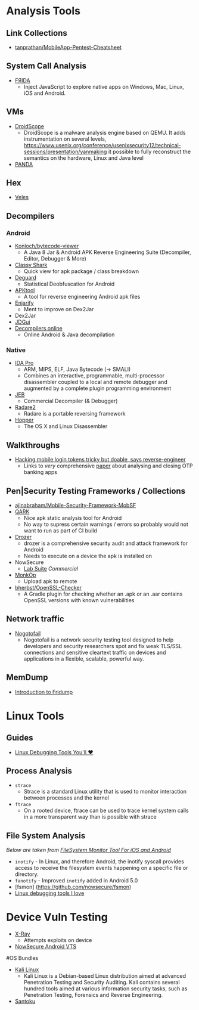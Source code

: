 

# Analysis Tools

## Link Collections

- [tanprathan/MobileApp-Pentest-Cheatsheet](https://github.com/tanprathan/MobileApp-Pentest-Cheatsheet#security-libraries)

## System Call Analysis

- [FЯIDA](http://www.frida.re/)
  - Inject JavaScript to explore native apps on Windows, Mac, Linux, iOS and Android. 

## VMs

- [DroidScope](https://www.usenix.org/conference/usenixsecurity12/technical-sessions/presentation/yan)
  - DroidScope is a malware analysis engine based on QEMU. It adds instrumentation on several levels, https://www.usenix.org/conference/usenixsecurity12/technical-sessions/presentation/yanmaking it possible to fully reconstruct the semantics on the hardware, Linux and Java level  
- [PANDA](https://github.com/moyix/panda) 

## Hex

- [Veles](https://codisec.com/veles/)

## Decompilers

### Android

- [Konloch/bytecode-viewer](https://github.com/Konloch/bytecode-viewer)
  - A Java 8 Jar & Android APK Reverse Engineering Suite (Decompiler, Editor, Debugger & More)
- [Classy Shark](https://github.com/google/android-classyshark)
  - Quick view for apk package / class breakdown  
- [Deguard](http://www.apk-deguard.com/) 
  - Statistical Deobfuscation for Android
- [APKtool](https://ibotpeaches.github.io/Apktool/) 
  - A tool for reverse engineering Android apk files
- [Enjarify](https://github.com/google/enjarify)
  - Ment to improve on Dex2Jar
- Dex2Jar
- [JDGui](http://jd.benow.ca/)
- [Decompilers online](http://www.javadecompilers.com/)
  - Online Android & Java decompilation


### Native

- [IDA Pro](https://www.hex-rays.com/products/ida/)
  - ARM, MIPS, ELF, Java Bytecode (-> SMALI)
  - Combines an interactive, programmable, multi-processor disassembler coupled to a local and remote debugger and augmented by a complete plugin programming environment 
- [JEB](https://www.pnfsoftware.com/)
  - Commercial Decompiler (& Debugger)
- [Radare2 ](http://rada.re/r/)
  - Radare is a portable reversing framework
- [Hopper](https://www.hopperapp.com/)
  - The OS X and Linux Disassembler


## Walkthroughs

- [Hacking mobile login tokens tricky but doable, says reverse-engineer](http://www.theregister.co.uk/2016/09/02/mobile_2fa_shortcomings/)
  - Links to _very_ comprehensive [paper](https://regmedia.co.uk/2016/09/02/hacking_soft_tokens_-_bernhard_mueller.pdf) about analysing and closing OTP banking apps 

## Pen|Security Testing Frameworks / Collections

- [ajinabraham/Mobile-Security-Framework-MobSF](https://github.com/ajinabraham/Mobile-Security-Framework-MobSF)
- [QARK](https://github.com/linkedin/qark)
  - Nice apk static analysis tool for Android
  - No way to supress certain warnings / errors so probably would not want to run as part of CI build
- [Drozer](https://labs.mwrinfosecurity.com/tools/drozer/)
  - drozer is a comprehensive security audit and attack framework for Android
  - Needs to execute on a device the apk is installed on
- NowSecure
  - [Lab Suite](https://www.nowsecure.com/lab/) _Commercial_
- [MonkOp](http://www.monkop.com/index.html)
  - Upload apk to remote 
- [bherbst/OpenSSL-Checker](https://github.com/bherbst/OpenSSL-Checker)
  - A Gradle plugin for checking whether an .apk or an .aar contains OpenSSL versions with known vulnerabilities

## Network traffic

- [Nogotofail](https://github.com/google/nogotofail) 
  - Nogotofail is a network security testing tool designed to help developers and security researchers spot and fix weak TLS/SSL connections and sensitive cleartext traffic on devices and applications in a flexible, scalable, powerful way. 

## MemDump

- [Introduction to Fridump](http://pentestcorner.com/introduction-to-fridump/)

# Linux Tools

## Guides

- [Linux Debugging Tools You'll ♥](http://jvns.ca/debugging-zine.pdf)

## Process Analysis

- `strace`
  - Strace is a standard Linux utility that is used to monitor interaction between processes and the kernel
- `ftrace` 
  - On a rooted device, ftrace can be used to trace kernel system calls in a more transparent way than is possible with strace 

## File System Analysis

_Below are taken from [FileSystem Monitor Tool For iOS and Android](https://www.nowsecure.com/blog/2016/02/18/filesystem-monitor-tool-for-ios-and-android/?mkt_tok=3RkMMJWWfF9wsRokv6%2FIZKXonjHpfsX56uovWaCylMI%2F0ER3fOvrPUfGjI4DTsBnI%2BSLDwEYGJlv6SgFSLDEMbhlzbgFXBI%3D)_

- `inotify` - In Linux, and therefore Android, the inotify syscall provides access to receive the filesystem events happening on a specific file or directory. 
- `fanotify` - Improved `inotify` added in Android 5.0
- [fsmon] (https://github.com/nowsecure/fsmon)
- [Linux debugging tools I love](http://jvns.ca/blog/2016/07/03/debugging-tools-i-love/)

# Device Vuln Testing

- [X-Ray](https://labs.duo.com/xray/)
  - Attempts exploits on device 
- [NowSecure Android VTS](https://github.com/AndroidVTS/android-vts)

#OS Bundles

- [Kali Linux](https://www.kali.org/)
  - Kali Linux is a Debian-based Linux distribution aimed at advanced Penetration Testing and Security Auditing. Kali contains several hundred tools aimed at various information security tasks, such as  Penetration Testing, Forensics and Reverse Engineering. 
- [Santoku](https://santoku-linux.com/)

